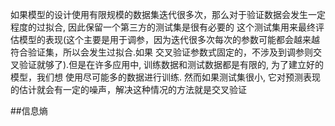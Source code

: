 如果模型的设计使用有限规模的数据集迭代很多次，那么对于验证数据会发生一定程度的过拟合, 因此保留一个第三方的测试集是很有必要的
这个测试集用来最终评估模型的表现(这个主要是用于调参，因为迭代很多次每次的参数可能都会越来越符合验证集，所以会发生过拟合.如果
交叉验证参数式固定的，不涉及到调参则交叉验证就够了).但是在许多应用中, 训练数据和测试数据都是有限的, 为了建立好的模型，我们想
使用尽可能多的数据进行训练. 然而如果测试集很小, 它对预测表现的估计就会有一定的噪声，解决这种情况的方法就是交叉验证

##信息熵

